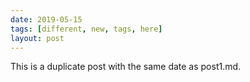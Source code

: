 ```yaml
---
date: 2019-05-15
tags: [different, new, tags, here]
layout: post
---
```


This is a duplicate post with the same date as post1.md.